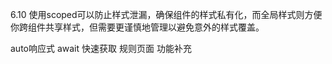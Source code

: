 6.10
使用scoped可以防止样式泄漏，确保组件的样式私有化，而全局样式则方便你跨组件共享样式，但需要更谨慎地管理以避免意外的样式覆盖。

auto响应式
await 快速获取 规则页面
功能补充

